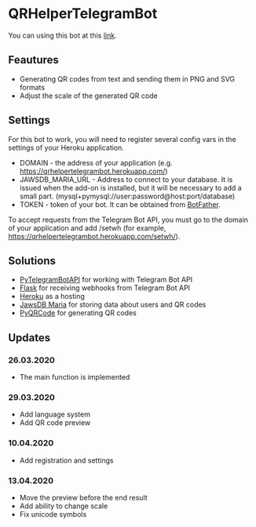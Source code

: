 # QRHelperTelegramBot
You can using this bot at this [link](https://t.me/qr_helper_bot).
## Feautures
- Generating QR codes from text and sending them in PNG and SVG formats
- Adjust the scale of the generated QR code
## Settings
For this bot to work, you will need to register several config vars in the settings of your Heroku application.

- DOMAIN - the address of your application (e.g. https://qrhelpertelegrambot.herokuapp.com/)
- JAWSDB_MARIA_URL - Address to connect to your database. It is issued when the add-on is installed, but it will be necessary to add a small part. (mysql+pymysql://user:password@host:port/database)
- TOKEN - token of your bot. It can be obtained from [BotFather](https://t.me/botfather).

To accept requests from the Telegram Bot API, you must go to the domain of your application and add /setwh (for example, https://qrhelpertelegrambot.herokuapp.com/setwh/).
## Solutions
- [PyTelegramBotAPI](https://github.com/eternnoir/pyTelegramBotAPI) for working with Telegram Bot API
- [Flask](https://github.com/pallets/flask) for receiving webhooks from Telegram Bot API
- [Heroku](https://heroku.com/) as a hosting
- [JawsDB Maria](https://elements.heroku.com/addons/jawsdb-maria) for storing data about users and QR codes
- [PyQRCode](https://github.com/mnooner256/pyqrcode) for generating QR codes
## Updates
### 26.03.2020
- The main function is implemented
### 29.03.2020
- Add language system
- Add QR code preview
### 10.04.2020
- Add registration and settings
### 13.04.2020
- Move the preview before the end result
- Add ability to change scale
- Fix unicode symbols